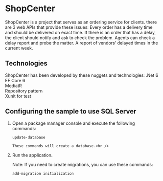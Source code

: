 # ShopCenter
ShopCenter is a project that serves as an ordering service for clients.
there are 3 web APIs that provide these issues:
Every order has a delivery time and should be delivered on exact time. 
If there is an order that has a delay, the client should notify and ask to check the problem.
Agents can check a delay report and probe the matter.
A report of vendors' delayed times in the current week. 
## Technologies
ShopCenter has been developed by these nuggets and technologies:
.Net 6<br /> 
EF Core 6<br />
MediatR<br />
Repository pattern<br />
Xunit for test<br />
## Configuring the sample to use SQL Server

1. Open a package manager console and execute the following commands:<br />

    ```
    update-database
    ```
     ```
    These commands will create a database.<br />
      ```

2. Run the application.<br />



    Note: If you need to create migrations, you can use these commands:<br />

    ```
    add-migration initialization
    ```





